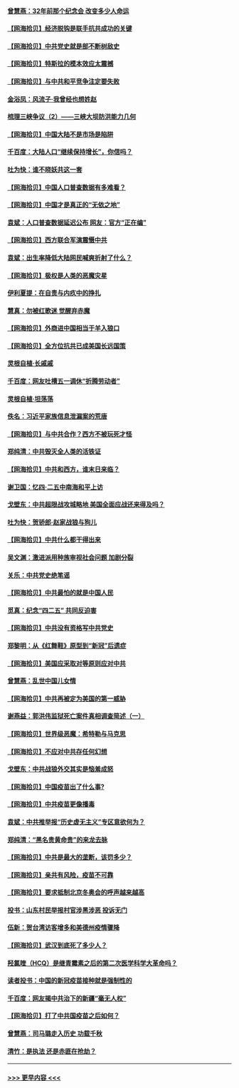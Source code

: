 #### [曾慧燕：32年前那个纪念会 改变多少人命运](../pages/nsc993/n12934233.md?t=05092202) 
#### [【网海拾贝】经济脱钩是联手抗共成功的关键](../pages/nsc993/n12934176.md?t=05092202) 
#### [【网海拾贝】中共党史就是部不断树敌史](../pages/nsc993/n12932844.md?t=05092202) 
#### [【网海拾贝】特斯拉的模本效应太震撼](../pages/nsc993/n12925626.md?t=05092202) 
#### [【网海拾贝】与中共和平竞争注定要失败](../pages/nsc993/n12923326.md?t=05092202) 
#### [金浴凤：风流子‧我曾经也想姓赵](../pages/nsc993/n12920911.md?t=05092202) 
#### [梳理三峡争议（2）——三峡大坝防洪能力几何](../pages/nsc993/n12920173.md?t=05092202) 
#### [【网海拾贝】中国大陆不是市场是陷阱](../pages/nsc993/n12920143.md?t=05092202) 
#### [千百度：大陆人口“继续保持增长”，你信吗？](../pages/nsc993/n12918946.md?t=05092202) 
#### [吐为快：谁不晓妖共这一套](../pages/nsc993/n12918941.md?t=05092202) 
#### [【网海拾贝】中国人口普查数据有多难看？](../pages/nsc993/n12917822.md?t=05092202) 
#### [【网海拾贝】中国才是真正的“无依之地”](../pages/nsc993/n12915845.md?t=05092202) 
#### [袁斌：人口普查数据延迟公布 网友：官方“正在编”](../pages/nsc993/n12915748.md?t=05092202) 
#### [【网海拾贝】西方联合军演震慑中共](../pages/nsc993/n12913466.md?t=05092202) 
#### [袁斌：出生率降低大陆网民喊爽折射了什么？](../pages/nsc993/n12913365.md?t=05092202) 
#### [【网海拾贝】极权是人类的恶魔灾星](../pages/nsc993/n12910697.md?t=05092202) 
#### [伊利夏提：在自责与内疚中的挣扎](../pages/nsc993/n12910493.md?t=05092202) 
#### [慧真：勿被红歌迷 觉醒弃赤魔](../pages/nsc993/n12910485.md?t=05092202) 
#### [【网海拾贝】外商进中国相当于羊入狼口](../pages/nsc993/n12908274.md?t=05092202) 
#### [【网海拾贝】全方位抗共已成美国长远国策](../pages/nsc993/n12906878.md?t=05092202) 
#### [灵根自植‧长戚戚](../pages/nsc993/n12905585.md?t=05092202) 
#### [千百度：网友吐槽五一调休“折腾劳动者”](../pages/nsc993/n12905934.md?t=05092202) 
#### [灵根自植‧坦荡荡](../pages/nsc993/n12905562.md?t=05092202) 
#### [佚名：习近平家族信息泄漏案的荒唐](../pages/nsc993/n12904705.md?t=05092202) 
#### [【网海拾贝】与中共合作？西方不被玩死才怪](../pages/nsc993/n12903873.md?t=05092202) 
#### [郑纯清：中共毁灭全人类的活铁证](../pages/nsc993/n12903785.md?t=05092202) 
#### [【网海拾贝】中共和西方，谁末日来临？](../pages/nsc993/n12903482.md?t=05092202) 
#### [谢卫国：忆四‧二五中南海和平上访](../pages/nsc993/n12902192.md?t=05092202) 
#### [戈壁东：中共超限战攻城略地 美国全面应战还来得及吗？](../pages/nsc993/n12902297.md?t=05092202) 
#### [吐为快：贺骄郎‧赵家战狼与狗儿](../pages/nsc993/n12902280.md?t=05092202) 
#### [【网海拾贝】中共什么都干得出来](../pages/nsc993/n12897500.md?t=05092202) 
#### [吴文渊：激进派用种族审视社会问题 加剧分裂](../pages/nsc993/n12893881.md?t=05092202) 
#### [关乐：中共党史绝笔谣](../pages/nsc993/n12897270.md?t=05092202) 
#### [【网海拾贝】中共最怕的就是中国人民](../pages/nsc993/n12894705.md?t=05092202) 
#### [觅真：纪念“四二五” 共同反迫害](../pages/nsc993/n12894553.md?t=05092202) 
#### [【网海拾贝】中共没有资格写中共党史](../pages/nsc993/n12892231.md?t=05092202) 
#### [郑黎明：从《红舞鞋》原型到“新冠”后遗症](../pages/nsc993/n12890469.md?t=05092202) 
#### [【网海拾贝】美国应采取对等原则应对中共](../pages/nsc993/n12889176.md?t=05092202) 
#### [曾慧燕：乱世中国儿女情](../pages/nsc993/n12887931.md?t=05092202) 
#### [【网海拾贝】中共再被定为美国的第一威胁](../pages/nsc993/n12887580.md?t=05092202) 
#### [谢燕益：郭洪伟监狱死亡案件真相调查简述（一）](../pages/nsc993/n12885648.md?t=05092202) 
#### [【网海拾贝】世界级恶魔：希特勒与马克思](../pages/nsc993/n12884062.md?t=05092202) 
#### [【网海拾贝】不应对中共存任何幻想](../pages/nsc993/n12881460.md?t=05092202) 
#### [戈壁东：中共战狼外交其实是恼羞成怒](../pages/nsc993/n12880392.md?t=05092202) 
#### [【网海拾贝】中国疫苗出了什么事?](../pages/nsc993/n12879124.md?t=05092202) 
#### [【网海拾贝】中共疫苗更像播毒](../pages/nsc993/n12876631.md?t=05092202) 
#### [袁斌：中共推举报“历史虚无主义”专区意欲何为？](../pages/nsc993/n12876530.md?t=05092202) 
#### [郑纯清：“黑名贵黄命贵”的来龙去脉](../pages/nsc993/n12875589.md?t=05092202) 
#### [【网海拾贝】中共是最大的垄断，该罚多少？](../pages/nsc993/n12874006.md?t=05092202) 
#### [【网海拾贝】亲共有风险，疫苗不可靠](../pages/nsc993/n12872224.md?t=05092202) 
#### [【网海拾贝】要求抵制北京冬奥会的呼声越来越高](../pages/nsc993/n12868962.md?t=05092202) 
#### [投书：山东村民举报村官涉黑涉恶 投诉无门](../pages/nsc993/n12869726.md?t=05092202) 
#### [伍新：贺台湾访客增多和美德州疫情骤降](../pages/nsc993/n12865651.md?t=05092202) 
#### [【网海拾贝】武汉到底死了多少人？](../pages/nsc993/n12863707.md?t=05092202) 
#### [羟氯喹（HCQ）是继青霉素之后的第二次医学科学大革命吗？](../pages/nsc993/n12638564.md?t=05092202) 
#### [读者投书：中国的新冠疫苗接种就是强制性的](../pages/nsc993/n12859932.md?t=05092202) 
#### [千百度：网友揭中共治下的新疆“毫无人权”](../pages/nsc993/n12858385.md?t=05092202) 
#### [【网海拾贝】打了中共国疫苗之后如何？](../pages/nsc993/n12857866.md?t=05092202) 
#### [曾慧燕：司马璐走入历史 功载千秋](../pages/nsc993/n12856996.md?t=05092202) 
#### [清竹：是执法 还是赤匪在抢劫？](../pages/nsc993/n12856952.md?t=05092202) 

----
#### [ >>> 更早内容 <<< ](../indexes/nsc993-earlier.md)
